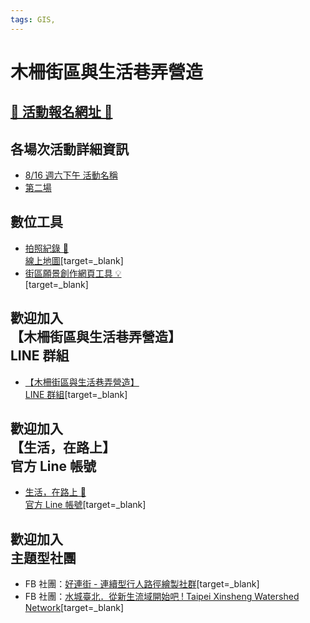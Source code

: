 ```yaml
---
tags: GIS,
---
```


# 木柵街區與生活巷弄營造

## [🚩 活動報名網址 🚩](https://g0v.hackmd.io/xNqbDRerT4O9sxXJpLiLcg?view)

## 各場次活動詳細資訊
- [8/16 週六下午 活動名稱]()
- [第二場]()

## 數位工具
- [拍照紀錄 📸<br>線上地圖](https://commutag.agawork.tw/dataset?id=6542020c38c282460799aa4d)[target=_blank]
- [街區願景創作網頁工具 💡<br>](https://collage.collective.tw/)[target=_blank]

## 歡迎加入<br>【木柵街區與生活巷弄營造】<br>LINE 群組
- [【木柵街區與生活巷弄營造】<br>LINE 群組](https://line.me/ti/g2/WielIhilXkDYyvCpu8hzLFU4djZjlfgIh5aCcw?utm_source=invitation&utm_medium=link_copy&utm_campaign=default)[target=_blank]

## 歡迎加入<br>【生活，在路上】<br>官方 Line 帳號
- [生活，在路上 📢<br>官方 Line 帳號](https://lin.ee/dsHdkrs)[target=_blank]

## 歡迎加入<br>主題型社團
- FB 社團：[好連街 - 連續型行人路徑繪製社群](https://www.facebook.com/groups/474536628587982)[target=_blank]
- FB 社團：[水城臺北．從新生流域開始吧 ! Taipei Xinsheng Watershed Network](https://www.facebook.com/groups/582154450196478)[target=_blank]
